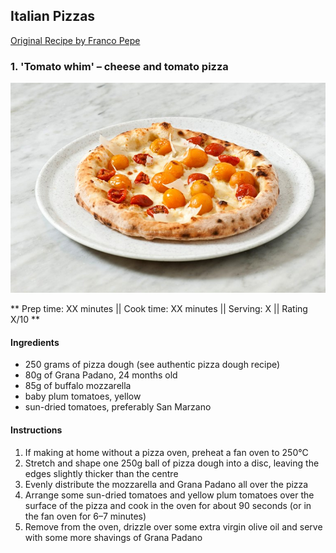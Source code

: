 ## Italian Pizzas

[Original Recipe by Franco Pepe](https://www.greatitalianchefs.com/recipes/cheese-and-tomato-pizza-recipe)


### 1. 'Tomato whim' – cheese and tomato pizza

![Picture](../img/italian_pizza_1.jpg)

** Prep time: XX minutes || Cook time: XX minutes || Serving: X || Rating X/10 **

#### Ingredients

- 250 grams of pizza dough (see authentic pizza dough recipe)
- 80g of Grana Padano, 24 months old
- 85g of buffalo mozzarella
- baby plum tomatoes, yellow
- sun-dried tomatoes, preferably San Marzano 

#### Instructions

1. If making at home without a pizza oven, preheat a fan oven to 250°C
2. Stretch and shape one 250g ball of pizza dough into a disc, leaving the edges slightly thicker than the centre
3. Evenly distribute the mozzarella and Grana Padano all over the pizza
4. Arrange some sun-dried tomatoes and yellow plum tomatoes over the surface of the pizza and cook in the oven for about 90 seconds (or in the fan oven for 6–7 minutes) 
5. Remove from the oven, drizzle over some extra virgin olive oil and serve with some more shavings of Grana Padano 
